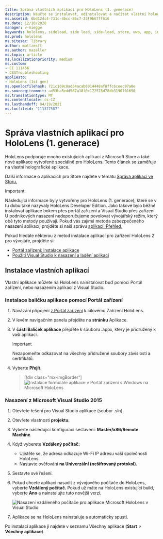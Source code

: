 ```yaml
---
title: Správa vlastních aplikací pro HoloLens (1. generace)
description: Naučte se instalovat, odinstalovat a načítat vlastní holografické aplikace na zařízeníChoLens pomocí Portál zařízení a Visual Studio.
ms.assetid: 6bd124c4-731c-4bcc-86c7-23f9b67ff616
ms.date: 12/10/2020
manager: v-miegge
keywords: hololens, sideload, side load, side-load, store, uwp, app, install
ms.prod: hololens
ms.sitesec: library
author: mattzmsft
ms.author: mazeller
ms.topic: article
ms.localizationpriority: medium
ms.custom:
- CI 111456
- CSSTroubleshooting
appliesto:
- HoloLens (1st gen)
ms.openlocfilehash: 721c169c8ad34acab6914448af8ffc6ceec97a0e
ms.sourcegitcommit: ad53ba5edd567a18f0c172578d78db3190701650
ms.translationtype: MT
ms.contentlocale: cs-CZ
ms.lasthandoff: 04/19/2021
ms.locfileid: "111377587"
---
```

# <a name="manage-custom-apps-for-hololens-1st-gen"></a>Správa vlastních aplikací pro HoloLens (1. generace)

HoloLens podporuje mnoho existujících aplikací z Microsoft Store a také nové aplikace vytvořené speciálně pro HoloLens. Tento článek se zaměřuje na vlastní holografické aplikace.  

Další informace o aplikacích pro Store najdete v tématu [Správa aplikací ve Storu.](holographic-store-apps.md)

> [!IMPORTANT]
> Následující informace byly vytvořeny pro HoloLens (1. generace), které se v tu dobu také nazývaly HoloLens Developer Edition. Jako takové bylo běžné instalovat aplikace bokem přes portál zařízení a Visual Studio přes zařízení. U podnikových nasazení nedoporučujeme povolovat vývojářský režim, který obě tyto metody používají. Pokud vás zajímá metoda zabezpečeného nasazení aplikací, projděte si naši správu [aplikací: Přehled.](app-deploy-overview.md)
>
> Pokud hledáte některou z metod instalace aplikací pro zařízení HoloLens 2 pro vývojáře, projděte si:
> - [Portál zařízení: Instalace aplikace](https://docs.microsoft.com/windows/mixed-reality/develop/platform-capabilities-and-apis/using-the-windows-device-portal#installing-an-app)
> - [Použití Visual Studio k nasazení a ladění aplikací](https://docs.microsoft.com/windows/mixed-reality/develop/platform-capabilities-and-apis/using-visual-studio)

## <a name="install-custom-apps"></a>Instalace vlastních aplikací

Vlastní aplikace můžete na HoloLens nainstalovat buď pomocí Portál zařízení, nebo nasazením aplikací z Visual Studio.

### <a name="installing-an-application-package-with-the-device-portal"></a>Instalace balíčku aplikace pomocí Portál zařízení

1. Navázání připojení [z Portál zařízení](https://docs.microsoft.com/windows/mixed-reality/using-the-windows-device-portal) k cílovému Zařízení HoloLens.

1. V levém navigačním panelu přejděte na **stránku** Aplikace.

1. V **části Balíček aplikace** přejděte k souboru .appx, který je přidružený k vaší aplikaci.

   > [!IMPORTANT]
   > Nezapomeňte odkazovat na všechny přidružené soubory závislostí a certifikátů.

1. Vyberte **Přejít.**

   > [!div class="mx-imgBorder"]
   > ![Instalace formuláře aplikace v Portál zařízení s Windows na Microsoft HoloLens](images/deviceportal-appmanager.jpg)

### <a name="deploying-from-microsoft-visual-studio-2015"></a>Nasazení z Microsoft Visual Studio 2015

1. Otevřete řešení pro Visual Studio aplikace (soubor .sln).

1. Otevřete vlastnosti **projektu**.

1. Vyberte následující konfiguraci sestavení: **Master/x86/Remote Machine**.

1. Když vyberete **Vzdálený počítač:**
   - Ujistěte se, že adresa odkazuje Wi-Fi IP adresu vaší společnosti HoloLens.
   - Nastavte ověřování **na Univerzální (nešifrovaný protokol).**
   
1. Sestavte své řešení.

1. Pokud chcete aplikaci nasadit z vývojového počítače do HoloLens, vyberte **Vzdálený počítač.** Pokud už máte na HoloLens existující build, vyberte **Ano** a nainstalujte tuto novější verzi.  

   ![Nasazení vzdáleného počítače pro aplikace Microsoft HoloLens v Visual Studio](images/vs2015-remotedeployment.jpg)  
   
1. Aplikace se na HoloLens nainstaluje a automaticky spustí.

Po instalaci aplikace ji najdete v seznamu Všechny aplikace  (**Start**  >  **Všechny aplikace**).
